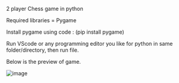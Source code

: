 2 player Chess game in python

Required libraries = Pygame 

Install pygame using code : (pip install pygame)

Run VScode or any programming editor you like for python in same folder/directory, then run file.

Below is the preview of game.

![image](https://github.com/I-am-Skboss/Chess/assets/98142467/d6037f84-c0d8-457f-a737-c55f94f8dbd3)
